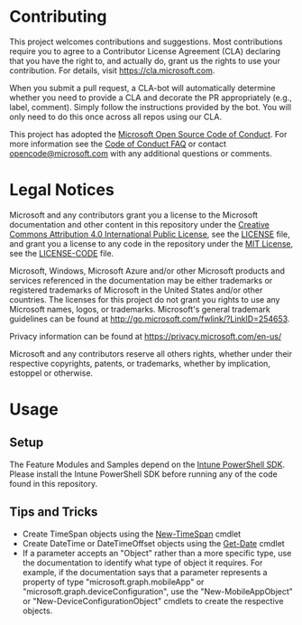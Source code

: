 # Contributing
This project welcomes contributions and suggestions.  Most contributions require you to agree to a
Contributor License Agreement (CLA) declaring that you have the right to, and actually do, grant us
the rights to use your contribution. For details, visit https://cla.microsoft.com.

When you submit a pull request, a CLA-bot will automatically determine whether you need to provide
a CLA and decorate the PR appropriately (e.g., label, comment). Simply follow the instructions
provided by the bot. You will only need to do this once across all repos using our CLA.

This project has adopted the [Microsoft Open Source Code of Conduct](https://opensource.microsoft.com/codeofconduct/).
For more information see the [Code of Conduct FAQ](https://opensource.microsoft.com/codeofconduct/faq/) or
contact [opencode@microsoft.com](mailto:opencode@microsoft.com) with any additional questions or comments.

# Legal Notices
Microsoft and any contributors grant you a license to the Microsoft documentation and other content
in this repository under the [Creative Commons Attribution 4.0 International Public License](https://creativecommons.org/licenses/by/4.0/legalcode),
see the [LICENSE](LICENSE) file, and grant you a license to any code in the repository under the [MIT License](https://opensource.org/licenses/MIT), see the
[LICENSE-CODE](LICENSE-CODE) file.

Microsoft, Windows, Microsoft Azure and/or other Microsoft products and services referenced in the documentation
may be either trademarks or registered trademarks of Microsoft in the United States and/or other countries.
The licenses for this project do not grant you rights to use any Microsoft names, logos, or trademarks.
Microsoft's general trademark guidelines can be found at http://go.microsoft.com/fwlink/?LinkID=254653.

Privacy information can be found at https://privacy.microsoft.com/en-us/

Microsoft and any contributors reserve all others rights, whether under their respective copyrights, patents,
or trademarks, whether by implication, estoppel or otherwise.

# Usage
## Setup
The Feature Modules and Samples depend on the [Intune PowerShell SDK](https://github.com/Microsoft/Intune-PowerShell-SDK).  Please install the Intune PowerShell SDK before running any of the code found in this repository.

## Tips and Tricks
 - Create TimeSpan objects using the [New-TimeSpan](https://docs.microsoft.com/en-us/powershell/module/microsoft.powershell.utility/new-timespan?view=powershell-6) cmdlet
 - Create DateTime or DateTimeOffset objects using the [Get-Date](https://docs.microsoft.com/en-us/powershell/module/Microsoft.PowerShell.Utility/Get-Date?view=powershell-6) cmdlet
 - If a parameter accepts an "Object" rather than a more specific type, use the documentation to identify what type of object it requires.  For example, if the documentation says that a parameter represents a property of type "microsoft.graph.mobileApp" or "microsoft.graph.deviceConfiguration", use the "New-MobileAppObject" or "New-DeviceConfigurationObject" cmdlets to create the respective objects.